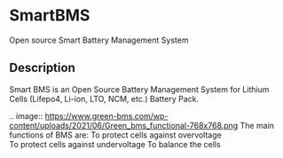 # SmartBMS
Open source Smart Battery Management System


## Description
Smart BMS is an Open Source Battery Management System for Lithium Cells (Lifepo4, Li-ion, LTO, NCM, etc.) Battery Pack.

.. image:: https://www.green-bms.com/wp-content/uploads/2021/06/Green_bms_functional-768x768.png
The main functions of BMS are:
To protect cells against overvoltage  
To protect cells against undervoltage 
To balance the cells 
